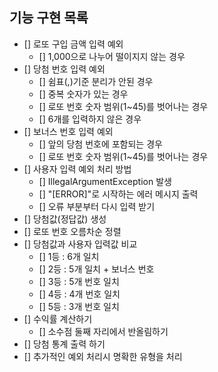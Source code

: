 ## 기능 구현 목록
- [] 로또 구입 금액 입력 예외
  - [] 1,000으로 나누어 떨이지지 않는 경우
- [] 당첨 번호 입력 예외
  - [] 쉼표(,)기준 분리가 안된 경우
  - [] 중복 숫자가 있는 경우
  - [] 로또 번호 숫자 범위(1~45)를 벗어나는 경우
  - [] 6개를 입력하지 않은 경우
- [] 보너스 번호 입력 예외
  - [] 앞의 당첨 번호에 포함되는 경우 
  - [] 로또 번호 숫자 범위(1~45)를 벗어나는 경우
- [] 사용자 입력 예외 처리 방법
  - [] IllegalArgumentException 발생
  - [] "[ERROR]"로 시작하는 에러 메시지 출력
  - [] 오류 부분부터 다시 입력 받기
- [] 당첨값(정답값) 생성
- [] 로또 번호 오름차순 정렬
- [] 당첨값과 사용자 입력값 비교
  - [] 1등 : 6개 일치
  - [] 2등 : 5개 일치 + 보너스 번호
  - [] 3등 : 5개 번호 일치
  - [] 4등 : 4개 번호 일치
  - [] 5등 : 3개 번호 일치
- [] 수익률 계산하기
  - [] 소수점 둘째 자리에서 반올림하기
- [] 당첨 통계 출력 하기
- [] 추가적인 예외 처리시 명확한 유형을 처리
  